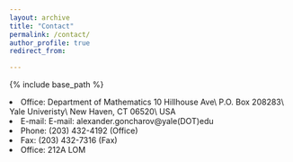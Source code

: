 ```yaml
---
layout: archive
title: "Contact"
permalink: /contact/
author_profile: true
redirect_from:

---
```


{% include base_path %}


<li>Office: Department of Mathematics  
10 Hillhouse Ave\
P.O. Box 208283\
Yale Univeristy\
New Haven, CT 06520\
USA
</li><li>E-mail: E-mail: alexander.goncharov@yale(DOT)edu</li><li>Phone: (203) 432-4192 (Office)</li><li>Fax: (203) 432-7316 (Fax)</li><li>Office: 212A LOM</li>
